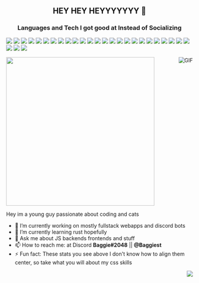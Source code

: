## <p align= "center">HEY HEY HEYYYYYYY 👋 </p> 

### <p align="center">Languages and Tech I got good at Instead of Socializing</p>
<img src="https://img.shields.io/badge/-HTML5-E34F26?style=for-the-badge&logo=html5&logoColor=FFFFFF" /> <img src="https://img.shields.io/badge/-CSS3-1572B6?style=for-the-badge&logo=css3&logoColor=FFFFFF" /> <img src="https://img.shields.io/badge/-Bootstrap-563D7C?style=for-the-badge&logo=bootstrap&logoColor=FFFFFF" /> <img src="https://img.shields.io/badge/-JavaScript-eed718?style=for-the-badge&logo=javascript&logoColor=FFFFFF" />  <img src="http://img.shields.io/badge/-TypeScript-2F74C0?style=for-the-badge&logo=typescript&logoColor=FFFFFF" /> <img src="https://img.shields.io/badge/-React-000000?style=for-the-badge&logo=react&logoColor=00c8ff" /> <img src="https://img.shields.io/badge/-mongo-021C29?style=for-the-badge&logo=mongodb&logoColor=78E361" /> <img src="https://img.shields.io/badge/-Discord.js-6832e3?style=for-the-badge&logo=discord&logoColor=fff" /> <img src="https://img.shields.io/badge/-Rust-ffffff?style=for-the-badge&logo=rust&logoColor=000000"> <img src="https://img.shields.io/badge/-go-fff?style=for-the-badge&logo=go&logoColor=30ABDC" /> <img src="https://img.shields.io/badge/-Femboy C-659BD3?style=for-the-badge&logo=c&logoColor=ffffff"> <img src="http://img.shields.io/badge/-NestJS-D9224C?style=for-the-badge&logo=nestjs&logoColor=FFFFFF" /> <img src="https://img.shields.io/badge/-Electron-2A2D38?style=for-the-badge&logo=Electron&logoColor=9EE9F7"> <img src="https://img.shields.io/badge/-TypeORM-E83524?style=for-the-badge" /> <img src="http://img.shields.io/badge/-Git-F1502F?style=for-the-badge&logo=git&logoColor=FFFFFF" /> <img src="https://img.shields.io/badge/-kubernetes-316CE6?style=for-the-badge&logo=kubernetes&logoColor=fff" /> <img src="https://img.shields.io/badge/-MySQL-F29111?style=for-the-badge&logo=mysql&logoColor=FFFFFF" /> <img src="https://img.shields.io/badge/-prisma-021C29?style=for-the-badge&logo=prisma&logoColor=69F6F5" /> <img src="https://img.shields.io/badge/-Linux-000000?style=for-the-badge&logo=linux&logoColor=FFFF00" /> <img src="https://img.shields.io/badge/-SQLite-6CB9E1?style=for-the-badge&logo=sqlite&logoColor=FFFFFF" /> <img src="https://img.shields.io/badge/-Docker-2391E6?style=for-the-badge&logo=docker&logoColor=FFFFFF" /> <img src="https://img.shields.io/badge/-Redux-7248B6?style=for-the-badge&logo=redux&logoColor=FFFFFF" /> <img src="https://img.shields.io/badge/-Svelte-FF3E00?style=for-the-badge&logo=svelte&logoColor=FFFFFF" /> <img src="https://img.shields.io/badge/-Jest-C64414?style=for-the-badge&logo=jest&logoColor=FFFFFF" /> <img src="https://img.shields.io/badge/-Node.js-3C873A?style=for-the-badge&logo=node.js&logoColor=FFFFFF" /> <img src="https://img.shields.io/badge/-Yarn-2B8AB5?style=for-the-badge&logo=yarn&logoColor=FFFFFF" /> <img src="https://img.shields.io/badge/-Express.js-787878?style=for-the-badge" /> <img src="https://img.shields.io/badge/-Socket.IO-FFFFFF?style=for-the-badge&logo=socket.io&logoColor=000000" />


<!--<img height="180em" align="center" src="https://github-readme-stats.vercel.app/api?username=Baggiest&show_icons=true&hide_border=true&&count_private=true&include_all_commits=true&title_color=fff&icon_color=79ff97&text_color=efefef&bg_color=22272E" />
-->

<img height="400em" padding-left ="40px" src= "https://wakatime.com/share/@72bec217-9b00-468f-b8be-d763b0fb3fbf/ad3ca904-a50d-444c-8e7c-e4cfc10e2b51.svg" align="center">

<!--<img src="https://github-readme-stats.vercel.app/api/top-langs/?username=MrBaggieBug&theme=dark&layout=compact&hide border=true" align="right" />-->

<img align="right" alt="GIF" src="https://user-images.githubusercontent.com/76979204/138652375-28a971d3-70f8-47a3-9830-233b1cb37a13.gif">
<!--![YYM9cpL](https://user-images.githubusercontent.com/76979204/138652375-28a971d3-70f8-47a3-9830-233b1cb37a13.gif)


<!--START_SECTION:waka-->
<!--END_SECTION:waka-->

Hey im a young guy passionate about coding and cats

- 🔭 I’m currently working on mostly fullstack webapps and discord bots
- 🌱 I’m currently learning rust hopefully
- 💬 Ask me about JS backends frontends and stuff
- 📫 How to reach me: at Discord **Baggie#2048** || **@Baggiest**
- ⚡ Fun fact: These stats you see above I don't know how to align them center, so take what you will about my css skills
  
<a href="https://www.buymeacoffee.com/MrBaggieBug"><img src="https://img.buymeacoffee.com/button-api/?text=Buy me a cookie&emoji=🍪&slug=MrBaggieBug&button_colour=FFDD00&font_colour=000000&font_family=Lato&outline_colour=000000&coffee_colour=ffffff" align="right" /></a>
